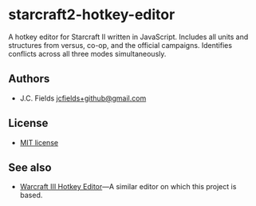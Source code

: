 # starcraft2-hotkey-editor

A hotkey editor for Starcraft II written in JavaScript. Includes all units and structures from versus, co-op, and the official campaigns. Identifies conflicts across all three modes simultaneously.

## Authors

- J.C. Fields <jcfields+github@gmail.com>

## License

- [MIT license](http://opensource.org/licenses/mit-license.php)

## See also

- [Warcraft III Hotkey Editor](https://gitlab.com/jcfields/warcraft3-hotkey-editor)—A similar editor on which this project is based.

